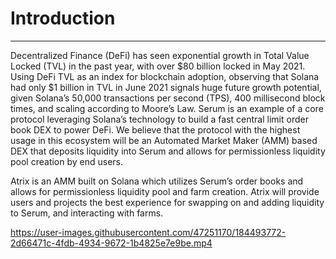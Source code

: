 # Introduction 
---

Decentralized Finance (DeFi) has seen exponential growth in Total Value Locked (TVL) in the past year, with over $80 billion locked in May 2021. Using DeFi TVL as an index for blockchain adoption, observing that Solana had only $1 billion in TVL in June 2021 signals huge future growth potential, given Solana’s 50,000 transactions per second (TPS), 400 millisecond block times, and scaling according to Moore’s Law. Serum is an example of a core protocol leveraging Solana’s technology to build a fast central limit order book DEX to power DeFi. We believe that the protocol with the highest usage in this ecosystem will be an Automated Market Maker (AMM) based DEX that deposits liquidity into Serum and allows for permissionless liquidity pool creation by end users.

Atrix is an AMM built on Solana which utilizes Serum’s order books and allows for permissionless liquidity pool and farm creation. Atrix will provide users and projects the best experience for swapping on and adding liquidity to Serum, and interacting with farms.


https://user-images.githubusercontent.com/47251170/184493772-2d66471c-4fdb-4934-9672-1b4825e7e9be.mp4